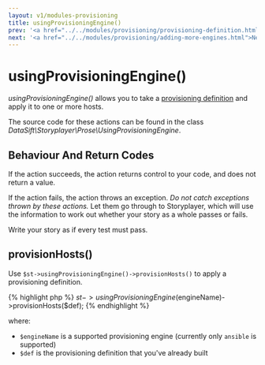 ```yaml
---
layout: v1/modules-provisioning
title: usingProvisioningEngine()
prev: '<a href="../../modules/provisioning/provisioning-definition.html">Prev: Creating The Provisioning Definition</a>'
next: '<a href="../../modules/provisioning/adding-more-engines.html">Next: Adding Additional Provisioning Engines</a>'
---
```

# usingProvisioningEngine()

_usingProvisioningEngine()_ allows you to take a [provisioning definition](provisioning-definition.html) and apply it to one or more hosts.

The source code for these actions can be found in the class _DataSift\Storyplayer\Prose\UsingProvisioningEngine_.

## Behaviour And Return Codes

If the action succeeds, the action returns control to your code, and does not return a value.

If the action fails, the action throws an exception. _Do not catch exceptions thrown by these actions._ Let them go through to Storyplayer, which will use the information to work out whether your story as a whole passes or fails.

Write your story as if every test must pass.

## provisionHosts()

Use `$st->usingProvisioningEngine()->provisionHosts()` to apply a provisioning definition.

{% highlight php %}
$st->usingProvisioningEngine($engineName)->provisionHosts($def);
{% endhighlight %}

where:

* `$engineName` is a supported provisioning engine (currently only `ansible` is supported)
* `$def` is the provisioning definition that you've already built